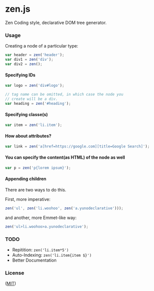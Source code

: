 # zen.js

Zen Coding style, declarative DOM tree generator.

### Usage

Creating a node of a particular type:

```javascript
var header = zen('header');
var div1 = zen('div');
var div2 = zen();
```

#### Specifying IDs

```javascript
var logo = zen('div#logo');

// tag name can be omitted, in which case the node you
// create will be a div.
var heading = zen('#heading');
```

#### Specifying classe(s)

```javascript
var item = zen('li.item');
```

#### How about attributes?

```javascript
var link = zen('a[href=https://google.com][title=Google Search]');
```

#### You can specify the content(as HTML) of the node as well

```javascript
var p = zen('p{lorem ipsum}');
```

#### Appending children

There are two ways to do this. 

First, more imperative:

```javascript
zen('ul', zen('li.woohoo', zen('a.yunodeclarative')));
```

and another, more Emmet-like way:

```javascript
zen('ul>li.woohoo>a.yunodeclarative');
```

### TODO

* Repitition: `zen('li.item*5')`
* Auto-Indexing: `zen('li.item{item $}')`
* Better Documentation

### License

([MIT](http://623hs.mit-license.org))

